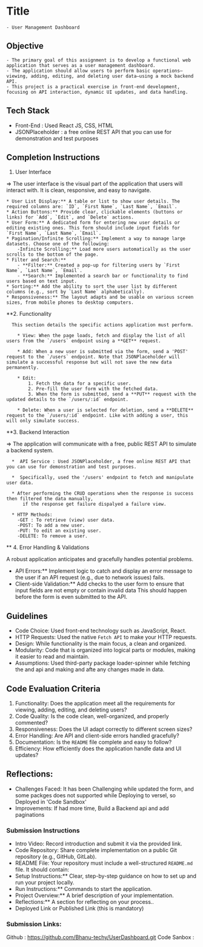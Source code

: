 # Title

    - User Management Dashboard

## Objective

    - The primary goal of this assignment is to develop a functional web application that serves as a user management dashboard.
    - The application should allow users to perform basic operations—viewing, adding, editing, and deleting user data—using a mock backend API. 
    - This project is a practical exercise in front-end development, focusing on API interaction, dynamic UI updates, and data handling.

## Tech Stack

  * Front-End : Used React JS, CSS, HTML
  * JSONPlaceholder :  a free online REST API that you can use for demonstration and test purposes

## Completion Instructions

 1. User Interface

  => The user interface is the visual part of the application that users will interact with. It is clean, responsive, and easy to navigate.

    * User List Display:** A table or list to show user details. The required columns are: `ID`, `First Name`, `Last Name`, `Email`.
    * Action Buttons:** Provide clear, clickable elements (buttons or links) for `Add`, `Edit`, and `Delete` actions.
    * User Form:** A dedicated form for entering new user details or editing existing ones. This form should include input fields for `First Name`, `Last Name`, `Email`.
    * Pagination/Infinite Scrolling:** Implement a way to manage large datasets. Choose one of the following:
        -Infinite Scrolling:** Load more users automatically as the user scrolls to the bottom of the page.
    * Filter and Search:**
        - **Filter:** Created a pop-up for filtering users by `First Name`, `Last Name`, `Email`.
        - **Search:** Implemented a search bar or functionality to find users based on text input.
    * Sorting:** Add the ability to sort the user list by different columns (e.g., sort by `Last Name` alphabetically).
    * Responsiveness:** The layout adapts and be usable on various screen sizes, from mobile phones to desktop computers.

  **2. Functionality

      This section details the specific actions application must perform.

        * View: When the page loads, fetch and display the list of all users from the `/users` endpoint using a **GET** request.

        * Add: When a new user is submitted via the form, send a 'POST' request to the `/users` endpoint. Note that JSONPlaceholder will simulate a successful response but will not save the new data permanently.

        * Edit:
            1. Fetch the data for a specific user.
            2. Pre-fill the user form with the fetched data.
            3. When the form is submitted, send a **PUT** request with the updated details to the `/users/:id` endpoint.

        * Delete: When a user is selected for deletion, send a **DELETE** request to the `/users/:id` endpoint. Like with adding a user, this will only simulate success.



  **3. Backend Interaction

   => The application will communicate with a free, public REST API to simulate a backend system.

      *  API Service : Used JSONPlaceholder, a free online REST API that you can use for demonstration and test purposes.
      
      *  Specifically, used the '/users' endpoint to fetch and manipulate user data.
      
      * After performing the CRUD operations when the response is success then filtered the data manually, 
          if the response get failure dispalyed a failure view.
        
      * HTTP Methods:
        -GET : To retrieve (view) user data.
        -POST: To add a new user.
        -PUT: To edit an existing user.
        -DELETE: To remove a user.
    
** 4. Error Handling & Validations

A robust application anticipates and gracefully handles potential problems.

* API Errors:** Implement logic to catch and display an error message to the user if an API request (e.g., due to network issues) fails.
* Client-side Validation:** Add checks to the user form to ensure that input fields are not empty or contain invalid data 
  This should happen before the form is even submitted to the API.

## Guidelines

- Code Choice: Used front-end technology such as JavaScript, React.
- HTTP Requests: Used the native `Fetch API` to make your HTTP requests.
- Design: While functionality is the main focus, a clean and organized.
- Modularity: Code that is organized into logical parts or modules, making it easier to read and maintain.
- Assumptions: Used third-party package loader-spinner while fetching the and api and making and afte any changes made in data.

## Code Evaluation Criteria

1. Functionality: Does the application meet all the requirements for viewing, adding, editing, and deleting users?
2. Code Quality: Is the code clean, well-organized, and properly commented?
3. Responsiveness: Does the UI adapt correctly to different screen sizes?
4. Error Handling: Are API and client-side errors handled gracefully?
5. Documentation: Is the `README` file complete and easy to follow?
6. Efficiency: How efficiently does the application handle data and UI updates?

## Reflections:

  * Challenges Faced: It has been Challenging while updated the form, and some packges does not supported while Deploying to versel, so Deployed in 'Code Sandbox'
   * Improvements: If had more time, Build a Backend api and add paginations


### Submission Instructions
   
   * Intro Video: Record introduction and submit it via the provided link.
   * Code Repository: Share complete implementation on a public Git repository (e.g., GitHub, GitLab).
   * README File: Your repository must include a well-structured `README.md` file. It should contain:
   * Setup Instructions:** Clear, step-by-step guidance on how to set up and run your project locally.
   * Run Instructions:** Commands to start the application.
   * Project Overview:** A brief description of your implementation.
   * Reflections:** A section for reflecting on your process..
   * Deployed Link or Published Link (this is mandatory)

### Submission Links:
   Github : https://github.com/Bhanu-techy/UserDashboard.git
   Code Sanbox : 